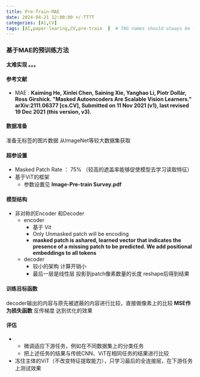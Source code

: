 ```yaml
---
title: Pre-Train-MAE
date: 2024-04-21 12:00:00 +/-TTTT
categories: [AI,CV]
tags: [AI,paper-learing,CV,pre-train  ]  # TAG names should always be lowercase
---
```


### 基于MAE的预训练方法
**太难实现 。。。**
#### 参考文献
*  MAE : **Kaiming He, Xinlei Chen, Saining Xie, Yanghao Li, Piotr Dollár, Ross Girshick. "Masked Autoencoders Are Scalable Vision Learners." arXiv:2111.06377 [cs.CV], Submitted on 11 Nov 2021 (v1), last revised 19 Dec 2021 (this version, v3).**


#### 数据准备
准备无标签的图片数据 从ImageNet等较大数据集获取

#### 超参设置
* Masked Patch Rate ： 75% （较高的遮盖率能够促使模型去学习读取特征）
* 基于ViT的框架
  * 参数设置见 **Image-Pre-train Survey.pdf**

#### 模型结构
* 非对称的Encoder 和Decoder
  * encoder
    * 基于 Vit
    * Only Unmasked patch will be encoding
    * **masked patch is ashared, learned vector that indicates the presence of a missing patch to be predicted. We add positional embeddings to all tokens**
  * decoder
    * 较小的架构 计算开销小
    * 最后一层是线性层 投影到patch像素数量的长度 reshape后得到结果 

#### 训练目标函数
decoder输出的内容与原先被遮蔽的内容进行比较，直接做像素上的比较
**MSE作为损失函数**
反传梯度 达到优化的效果

#### 评估
* * 微调适应下游任务，例如在不同数据集上的分类任务
  * 把上述任务的结果与传统CNN、ViT在相同任务的结果进行比较
* 冻住主体的ViT（不改变特征提取能力），只学习最后的全连接层，在下游任务上测试效果